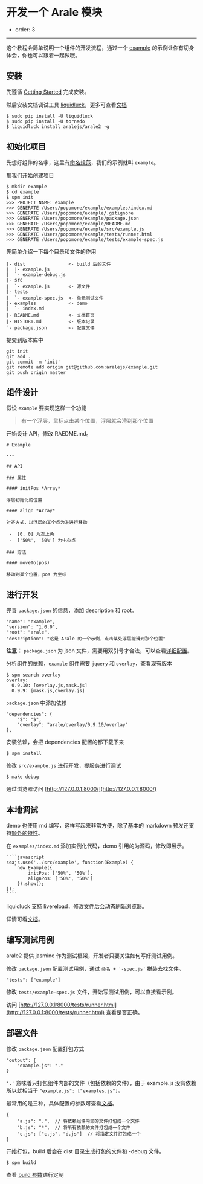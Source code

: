 # 开发一个 Arale 模块

- order: 3

---

这个教程会简单说明一个组件的开发流程，通过一个 [example](https://github.com/aralejs/example) 的示例让你有切身体会，你也可以跟着一起做哦。

## 安装

先遵循 [Getting Started](getting-started.html) 完成安装。

然后安装文档调试工具 [liquidluck](https://github.com/lepture/liquidluck)，更多可查看[文档](https://github.com/aralejs/liquidluck-theme-arale2)

```
$ sudo pip install -U liquidluck
$ sudo pip install -U tornado
$ liquidluck install aralejs/arale2 -g
```

    
## 初始化项目

先想好组件的名字，这里有[命名规范](https://github.com/alipay/arale/wiki/%E6%96%87%E4%BB%B6%E5%91%BD%E5%90%8D%E4%B8%8E%E7%9B%AE%E5%BD%95%E7%BB%93%E6%9E%84)，我们的示例就叫 `example`。

那我们开始创建项目

```
$ mkdir example
$ cd example
$ spm init
>>> PROJECT NAME: example
>>> GENERATE /Users/popomore/example/examples/index.md
>>> GENERATE /Users/popomore/example/.gitignore
>>> GENERATE /Users/popomore/example/package.json
>>> GENERATE /Users/popomore/example/README.md
>>> GENERATE /Users/popomore/example/src/example.js
>>> GENERATE /Users/popomore/example/tests/runner.html
>>> GENERATE /Users/popomore/example/tests/example-spec.js
```

先简单介绍一下每个目录和文件的作用

```
|- dist                <- build 后的文件
|  |- example.js
|  `- example-debug.js
|- src
|  `- example.js       <- 源文件
|- tests
|  `- example-spec.js  <- 单元测试文件
|- examples            <- demo
|  `- index.md       
|- README.md           <- 文档首页
|- HISTORY.md          <- 版本记录
`- package.json        <- 配置文件
```

提交到版本库中
 
```
git init
git add .
git commit -m 'init'
git remote add origin git@github.com:aralejs/example.git
git push origin master
```

## 组件设计

假设 `example` 要实现这样一个功能

> 有一个浮层，鼠标点击某个位置，浮层就会滑到那个位置

开始设计 API，修改 RAEDME.md。

    # Example
        
    ---
    
    ## API
    
    ### 属性
    
    #### initPos *Array*
    
    浮层初始化的位置
    
    #### align *Array*
    
    对齐方式，以浮层的某个点为准进行移动
    
     -  [0, 0] 为左上角
     -  ['50%', '50%'] 为中心点
    
    ### 方法
    
    #### moveTo(pos)
    
    移动到某个位置，pos 为坐标

## 进行开发

完善 `package.json` 的信息，添加 description 和 root。

    "name": "example",
    "version": "1.0.0",
    "root": "arale",
    "description": "这是 Arale 的一个示例，点击某处浮层能滑到那个位置"
    
**注意：** `package.json` 为 json 文件，需要用双引号才合法，可以查看[详细配置](https://github.com/seajs/spm/wiki/package.json)。
    
分析组件的依赖，`example` 组件需要 `jquery` 和 `overlay`，查看现有版本

```
$ spm search overlay
overlay:
  0.9.10: [overlay.js,mask.js]
  0.9.9: [mask.js,overlay.js]
```

`package.json` 中添加依赖

```
"dependencies": {
    "$": "$",
    "overlay": "arale/overlay/0.9.10/overlay"
},
```

安装依赖，会把 dependencies 配置的都下载下来

```
$ spm install
```
    
修改 `src/example.js` 进行开发，提服务进行调试

```
$ make debug
```

通过浏览器访问 [http://127.0.0.1:8000/](http://127.0.0.1:8000/)

## 本地调试

demo 也使用 md 编写，这样写起来非常方便，除了基本的 markdown 预发还支持[额外的特性](https://github.com/aralejs/liquidluck-theme-arale2#%E6%96%87%E6%A1%A3%E7%BC%96%E8%BE%91)。

在 `examples/index.md` 添加实例化代码，demo 引用的为源码，修改即展示。

    ````javascript
    seajs.use('../src/example', function(Example) {
        new Example({
            initPos: ['50%', '50%'],
            alignPos: ['50%', '50%']
        }).show();
    });
    ````

liquidluck 支持 livereload，修改文件后会动态刷新浏览器。

详情可看[文档](local-development.html)。

## 编写测试用例

arale2 提供 jasmine 作为测试框架，开发者只要关注如何写好测试用例。

修改 `package.json` 配置测试用例，通过 `命名 + '-spec.js'` 拼装去找文件。

```
"tests": ["example"]
```

修改 `tests/example-spec.js` 文件，开始写测试用例，可以直接看示例。

访问 [http://127.0.0.1:8000/tests/runner.html](http://127.0.0.1:8000/tests/runner.html) 查看是否正确。

## 部署文件

修改 `package.json` 配置打包方式

```
"output": {
    "example.js": "."
}
```

`'.'` 意味着只打包组件内部的文件（包括依赖的文件），由于 example.js 没有依赖所以就相当于 `"example.js": ["examples.js"]`。

最常用的是三种，具体配置的参数可查看[文档](https://github.com/seajs/spm/wiki/package.json-:-output)。

```
{
    "a.js": ".",  // 将依赖组件内部的文件打包成一个文件
    "b.js": "*",  // 将所有依赖的文件打包成一个文件
    "c.js": ["c.js", "d.js"]  // 将指定文件打包成一个
}
```

开始打包，build 后会在 dist 目录生成打包的文件和 -debug 文件。

```
$ spm build
```

查看 [build 参数](https://github.com/seajs/spm/wiki/%E5%91%BD%E4%BB%A4%E8%A1%8C%E5%8F%82%E6%95%B0)进行定制



